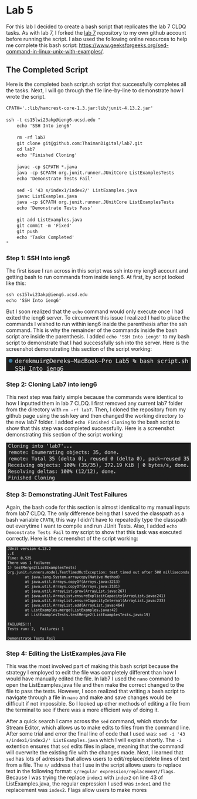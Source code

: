 # Lab 5

For this lab I decided to create a bash script that replicates the lab 7 CLDQ tasks. As with lab 7, I forked the [lab 7](https://github.com/ucsd-cse15l-w23/lab7) repository to my own github account before running the script. I also used the following online resources to help me complete this bash script: https://www.geeksforgeeks.org/sed-command-in-linux-unix-with-examples/.

## The Completed Script

Here is the completed bash script.sh script that successfully completes all the tasks. Next, I will go through the file line-by-line to demonstrate how I wrote the script.

```
CPATH='.:lib/hamcrest-core-1.3.jar:lib/junit-4.13.2.jar'

ssh -t cs15lwi23akp@ieng6.ucsd.edu "
    echo 'SSH Into ieng6'

    rm -rf lab7
    git clone git@github.com:ThaimanDigital/lab7.git
    cd lab7
    echo 'Finished Cloning'

    javac -cp $CPATH *.java
    java -cp $CPATH org.junit.runner.JUnitCore ListExamplesTests
    echo 'Demonstrate Tests Fail'

    sed -i '43 s/index1/index2/' ListExamples.java
    javac ListExamples.java
    java -cp $CPATH org.junit.runner.JUnitCore ListExamplesTests
    echo 'Demonstrate Tests Pass'

    git add ListExamples.java
    git commit -m 'Fixed'
    git push
    echo 'Tasks Completed'
"
```

### Step 1: SSH Into ieng6

The first issue I ran across in this script was ssh into my ieng6 account and getting bash to run commands from inside ieng6. At first, by script looked like this:

```
ssh cs15lwi23akp@ieng6.ucsd.edu 
echo 'SSH Into ieng6'
```

But I soon realized that the `echo` command would only execute once I had exited the ieng6 server. To circumvent this issue I realized I had to place the commands I wished to run within ieng6 inside the parenthesis after the ssh command. This is why the remainder of the commands inside the bash script are inside the parenthesis. I added `echo 'SSH Into ieng6'` to my bash script to demonstrate that I had successfully ssh into the server. Here is the screenshot demonstrating this section of the script working:

![](/images/Lab5-1.png)

### Step 2: Cloning Lab7 into ieng6

This next step was fairly simple because the commands were identical to how I inputted them in lab 7 CLDQ. I first removed any current lab7 folder from the directory with `rm -rf lab7`. Then, I cloned the repository from my github page using the ssh key and then changed the working directory to the new lab7 folder. I added `echo Finished Cloning` to the bash script to show that this step was completed successfully. Here is a screenshot demonstrating this section of the script working:

![](/images/Lab5-2.png)

### Step 3: Demonstrating JUnit Test Failures

Again, the bash code for this section is almost identical to my manual inputs from lab7 CLDQ. The only difference being that I saved the classpath as a bash variable `CPATH`, this way I didn't have to repeatedly type the classpath out everytime I want to compile and run JUnit Tests. Also, I added `echo Demonstrate Tests Fail` to my script to show that this task was executed correctly. Here is the screenshot of the script working:

![](/images/Lab5-3.png)

### Step 4: Editing the ListExamples.java File

This was the most involved part of making this bash script because the strategy I employed to edit the file was completely different than how I would have manually edited the file. In lab7 I used the `nano` command to open the ListExamples.java file and then make the correct changed to the file to pass the tests. However, I soon realized that writing a bash script to navigate through a file in `nano` and make and save changes would be difficult if not impossible. So I looked up other methods of editing a file from the terminal to see if there was a more efficient way of doing it. 

After a quick search I came across the `sed` command, which stands for Stream Editor, which allows us to make edits to files from the command line. After some trial and error the final line of code that I used was: `sed -i '43 s/index1/index2/' ListExamples.java` which I will explain shortly. The `-i` extention ensures that `sed` edits files in place, meaning that the command will overwrite the existing file with the changes made. Next, I learned that `sed` has lots of adresses that allows users to edit/replace/delete lines of text from a file. The `s/` address that I use in the script allows users to replace text in the following format: `s/regular expression/replacement/flags`. Because I was trying the replace `index1` with `index2` on line 43 of ListExamples.java, the regular expression I used was `index1` and the replacement was `index2`. Flags allow users to make mores
